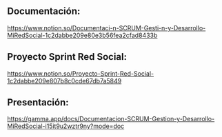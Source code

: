 ## Documentación:
https://www.notion.so/Documentaci-n-SCRUM-Gesti-n-y-Desarrollo-MiRedSocial-1c2dabbe209e80e3b56fea2cfad8433b

## Proyecto Sprint Red Social:
https://www.notion.so/Proyecto-Sprint-Red-Social-1c2dabbe209e807b8c0cde67db7a5849

## Presentación:
https://gamma.app/docs/Documentacion-SCRUM-Gestion-y-Desarrollo-MiRedSocial-i15it9u2wztr9ny?mode=doc
